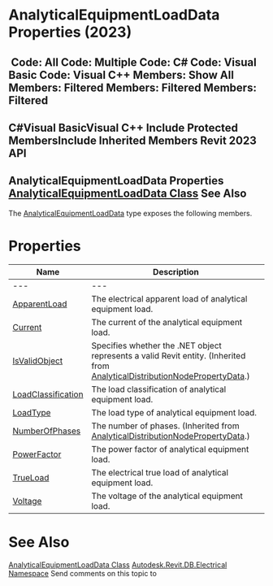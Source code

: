 # AnalyticalEquipmentLoadData Properties (2023)

﻿
 Code: All Code: Multiple Code: C# Code: Visual Basic Code: Visual C++  Members: Show All Members: Filtered Members: Filtered Members: Filtered   
---  
C#Visual BasicVisual C++
Include Protected MembersInclude Inherited Members
Revit 2023 API  
---  
AnalyticalEquipmentLoadData Properties  
[AnalyticalEquipmentLoadData Class](f0db67d1-7fe9-6ada-8e0a-f51614751edd.md "AnalyticalEquipmentLoadData Class") See Also  
---  
The [AnalyticalEquipmentLoadData](f0db67d1-7fe9-6ada-8e0a-f51614751edd.md "AnalyticalEquipmentLoadData Class") type exposes the following members.
# Properties
| Name | Description |
| --- | --- |
| --- | --- | --- |
| [ApparentLoad](765b1432-88ea-e92b-0f3d-7cc261685d6c.md "ApparentLoad Property") | The electrical apparent load of analytical equipment load. |
| [Current](5c1cb742-5936-bba2-85df-dfa09bbcd372.md "Current Property") | The current of the analytical equipment load. |
| [IsValidObject](d3767f0c-ecb2-e6bc-3b6f-0a65f71204b2.md "IsValidObject Property") | Specifies whether the .NET object represents a valid Revit entity.  (Inherited from [AnalyticalDistributionNodePropertyData](08a43b98-428c-2bd4-d1c3-fc425563d67e.md "AnalyticalDistributionNodePropertyData Class").) |
| [LoadClassification](a961ae76-89b3-4212-a239-73eadf9f9566.md "LoadClassification Property") | The load classification of analytical equipment load. |
| [LoadType](47a26962-f841-a452-59df-2ef45a89de1a.md "LoadType Property") | The load type of analytical equipment load. |
| [NumberOfPhases](1e6211dd-dde5-39c5-563c-4967431190a9.md "NumberOfPhases Property") | The number of phases.  (Inherited from [AnalyticalDistributionNodePropertyData](08a43b98-428c-2bd4-d1c3-fc425563d67e.md "AnalyticalDistributionNodePropertyData Class").) |
| [PowerFactor](c742092d-774b-b5af-81fe-1c84d71bab86.md "PowerFactor Property") | The power factor of analytical equipment load. |
| [TrueLoad](548dbcbb-4914-a9ec-b518-0934b89e0d52.md "TrueLoad Property") | The electrical true load of analytical equipment load. |
| [Voltage](a0f13858-ff69-5a75-ffa7-6fee10044a9a.md "Voltage Property") | The voltage of the analytical equipment load. |

# See Also
[AnalyticalEquipmentLoadData Class](f0db67d1-7fe9-6ada-8e0a-f51614751edd.md "AnalyticalEquipmentLoadData Class")
[Autodesk.Revit.DB.Electrical Namespace](212a1314-7843-2c6c-3322-363127e4059f.md "Autodesk.Revit.DB.Electrical Namespace")
Send comments on this topic to 